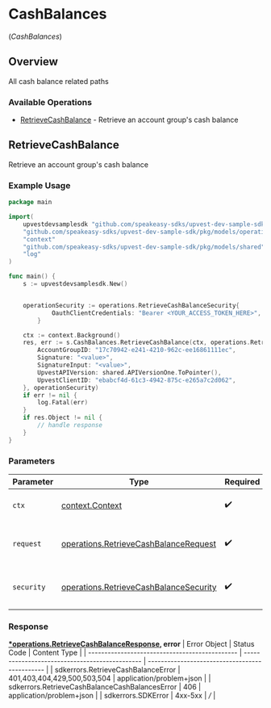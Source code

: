 # CashBalances
(*CashBalances*)

## Overview

All cash balance related paths

### Available Operations

* [RetrieveCashBalance](#retrievecashbalance) - Retrieve an account group's cash balance

## RetrieveCashBalance

Retrieve an account group's cash balance

### Example Usage

```go
package main

import(
	upvestdevsamplesdk "github.com/speakeasy-sdks/upvest-dev-sample-sdk"
	"github.com/speakeasy-sdks/upvest-dev-sample-sdk/pkg/models/operations"
	"context"
	"github.com/speakeasy-sdks/upvest-dev-sample-sdk/pkg/models/shared"
	"log"
)

func main() {
    s := upvestdevsamplesdk.New()


    operationSecurity := operations.RetrieveCashBalanceSecurity{
            OauthClientCredentials: "Bearer <YOUR_ACCESS_TOKEN_HERE>",
        }

    ctx := context.Background()
    res, err := s.CashBalances.RetrieveCashBalance(ctx, operations.RetrieveCashBalanceRequest{
        AccountGroupID: "17c70942-e241-4210-962c-ee16861111ec",
        Signature: "<value>",
        SignatureInput: "<value>",
        UpvestAPIVersion: shared.APIVersionOne.ToPointer(),
        UpvestClientID: "ebabcf4d-61c3-4942-875c-e265a7c2d062",
    }, operationSecurity)
    if err != nil {
        log.Fatal(err)
    }
    if res.Object != nil {
        // handle response
    }
}
```

### Parameters

| Parameter                                                                                            | Type                                                                                                 | Required                                                                                             | Description                                                                                          |
| ---------------------------------------------------------------------------------------------------- | ---------------------------------------------------------------------------------------------------- | ---------------------------------------------------------------------------------------------------- | ---------------------------------------------------------------------------------------------------- |
| `ctx`                                                                                                | [context.Context](https://pkg.go.dev/context#Context)                                                | :heavy_check_mark:                                                                                   | The context to use for the request.                                                                  |
| `request`                                                                                            | [operations.RetrieveCashBalanceRequest](../../pkg/models/operations/retrievecashbalancerequest.md)   | :heavy_check_mark:                                                                                   | The request object to use for the request.                                                           |
| `security`                                                                                           | [operations.RetrieveCashBalanceSecurity](../../pkg/models/operations/retrievecashbalancesecurity.md) | :heavy_check_mark:                                                                                   | The security requirements to use for the request.                                                    |


### Response

**[*operations.RetrieveCashBalanceResponse](../../pkg/models/operations/retrievecashbalanceresponse.md), error**
| Error Object                                   | Status Code                                    | Content Type                                   |
| ---------------------------------------------- | ---------------------------------------------- | ---------------------------------------------- |
| sdkerrors.RetrieveCashBalanceError             | 401,403,404,429,500,503,504                    | application/problem+json                       |
| sdkerrors.RetrieveCashBalanceCashBalancesError | 406                                            | application/problem+json                       |
| sdkerrors.SDKError                             | 4xx-5xx                                        | */*                                            |
